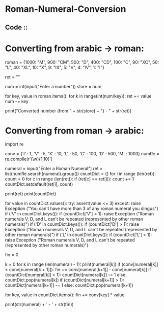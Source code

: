 # Roman-Numeral-Conversion

## Code ::

# Converting from arabic -> roman:

roman = {1000: "M", 
         900: "CM", 
         500: "D", 
         400: "CD", 
         100: "C", 
         90: "XC", 
         50: "L", 
         40: "XL", 
         10: "X", 
         9: "IX", 
         5: "V", 
         4: "IV", 
         1: "I"}

ret = ""

num = int(input("Enter a number"))
store = num

for key, value in roman.items():
    for k in range(int(num/key)):
        ret += value
        num -= key
        
print("Converted number (from " + str(store) + ") - " + str(ret))

# Converting from roman -> arabic:

import re

conv = {'I' : 1, 'V' : 5, 'X' : 10, 'L' : 50, 'C' : 100, 'D' : 500, 'M' : 1000}
numRe = re.compile(r'(\w){1,10}')

numeral = input("Enter a Roman Numeral")
ret = list(numRe.search(numeral).group())
countDict = {}
for i in range (len(ret)):
    count = 0
    for c in range (len(ret)):
        if (ret[c] == ret[i]):
            count += 1
    countDict.setdefault(ret[i], count)
    
print(ret)
print(countDict)
    
for value in countDict.values():
    try:
        assert(value <= 3)
    except:
        raise Exception ("You can't have more than 3 of any roman numeral you dingus")
    if ('V' in countDict.keys()):
        if (countDict['V'] > 1):
            raise Exception ("Roman numerals V, D, and L can't be repeated (represented by other roman numerals)")
    if ('D' in countDict.keys()):
        if (countDict['D'] > 1):
            raise Exception ("Roman numerals V, D, and L can't be repeated (represented by other roman numerals)")
    if ('L' in countDict.keys()):
        if (countDict['L'] > 1):
            raise Exception ("Roman numerals V, D, and L can't be repeated (represented by other roman numerals)")

fin = 0

k = 0
for k in range (len(numeral) - 1):
    print(numeral[k])
    if (conv[numeral[k]] < conv[numeral[k + 1]]):
        fin += conv[numeral[k+1]] - conv[numeral[k]]
        if (countDict[numeral[k]] > 1):
            countDict[numeral[k]] -= 1
        else:
            countDict.pop(numeral[k])
        if (countDict[numeral[k+1]] > 1):
            countDict[numeral[k+1]] -= 1
        else:
            countDict.pop(numeral[k+1])
            
for key, value in countDict.items():
    fin += conv[key] * value
    
print(str(numeral) + ' - ' + str(fin))

